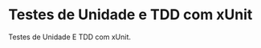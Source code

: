 # Testes de Unidade e TDD com xUnit
T e s t e s   d e   U n i d a d e   E   T D D   c o m   x U n i t .  
 